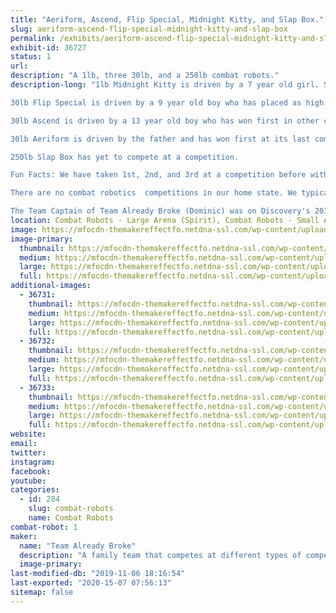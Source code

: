 ```yaml
---
title: "Aeriform, Ascend, Flip Special, Midnight Kitty, and Slap Box."
slug: aeriform-ascend-flip-special-midnight-kitty-and-slap-box
permalink: /exhibits/aeriform-ascend-flip-special-midnight-kitty-and-slap-box/
exhibit-id: 36727
status: 1
url: 
description: "A 1lb, three 30lb, and a 250lb combat robots."
description-long: "1lb Midnight Kitty is driven by a 7 year old girl. She has placed as high as 3rd in a competition.

30lb Flip Special is driven by a 9 year old boy who has placed as high as 2nd in competition.

30lb Ascend is driven by a 13 year old boy who has won first in other classes.

30lb Aeriform is driven by the father and has won first at its last competition.

250lb Slap Box has yet to compete at a competition.

Fun Facts: We have taken 1st, 2nd, and 3rd at a competition before with almost 20 registered robots.

There are no combat robotics  competitions in our home state. We typically travel through multiple states to compete.

The Team Captain of Team Already Broke (Dominic) was on Discovery's 2019 Season of BattleBots. He was the driver for the red Gemini robot named \"Fred\"."
location: Combat Robots - Large Arena (Spirit), Combat Robots - Small Arena (Spirit)
image: https://mfocdn-themakereffectfo.netdna-ssl.com/wp-content/uploads/2019/08/Resized_20190217_184202-1024x643.jpg
image-primary:
  thumbnail: https://mfocdn-themakereffectfo.netdna-ssl.com/wp-content/uploads/2019/08/Resized_20190217_184202-150x150.jpg
  medium: https://mfocdn-themakereffectfo.netdna-ssl.com/wp-content/uploads/2019/08/Resized_20190217_184202-300x188.jpg
  large: https://mfocdn-themakereffectfo.netdna-ssl.com/wp-content/uploads/2019/08/Resized_20190217_184202-1024x643.jpg
  full: https://mfocdn-themakereffectfo.netdna-ssl.com/wp-content/uploads/2019/08/Resized_20190217_184202.jpg
additional-images:
  - 36731:
    thumbnail: https://mfocdn-themakereffectfo.netdna-ssl.com/wp-content/uploads/2019/08/20190211_103810-150x150.jpg
    medium: https://mfocdn-themakereffectfo.netdna-ssl.com/wp-content/uploads/2019/08/20190211_103810-300x169.jpg
    large: https://mfocdn-themakereffectfo.netdna-ssl.com/wp-content/uploads/2019/08/20190211_103810-1024x576.jpg
    full: https://mfocdn-themakereffectfo.netdna-ssl.com/wp-content/uploads/2019/08/20190211_103810.jpg
  - 36732:
    thumbnail: https://mfocdn-themakereffectfo.netdna-ssl.com/wp-content/uploads/2019/08/Resized_20190217_171159-150x150.jpeg
    medium: https://mfocdn-themakereffectfo.netdna-ssl.com/wp-content/uploads/2019/08/Resized_20190217_171159-300x169.jpeg
    large: https://mfocdn-themakereffectfo.netdna-ssl.com/wp-content/uploads/2019/08/Resized_20190217_171159-1024x576.jpeg
    full: https://mfocdn-themakereffectfo.netdna-ssl.com/wp-content/uploads/2019/08/Resized_20190217_171159.jpeg
  - 36733:
    thumbnail: https://mfocdn-themakereffectfo.netdna-ssl.com/wp-content/uploads/2019/08/Resized_20181117_180709-150x150.jpeg
    medium: https://mfocdn-themakereffectfo.netdna-ssl.com/wp-content/uploads/2019/08/Resized_20181117_180709-274x300.jpeg
    large: https://mfocdn-themakereffectfo.netdna-ssl.com/wp-content/uploads/2019/08/Resized_20181117_180709-935x1024.jpeg
    full: https://mfocdn-themakereffectfo.netdna-ssl.com/wp-content/uploads/2019/08/Resized_20181117_180709.jpeg
website: 
email: 
twitter: 
instagram: 
facebook: 
youtube: 
categories:
  - id: 284
    slug: combat-robots
    name: Combat Robots
combat-robot: 1
maker:
  name: "Team Already Broke"
  description: "A family team that competes at different types of competitions."
  image-primary: 
last-modified-db: "2019-11-06 18:16:54"
last-exported: "2020-15-07 07:56:13"
sitemap: false
---
```

